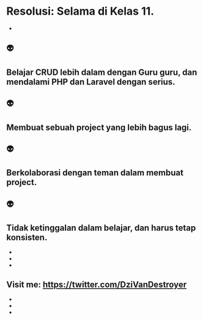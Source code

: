 # Resolusi: Selama di Kelas 11.
-
👽
-
Belajar CRUD lebih dalam dengan Guru guru, dan mendalami PHP dan Laravel   dengan serius.
-
👽
-
Membuat sebuah project yang lebih bagus lagi.
-
👽
-
Berkolaborasi dengan teman dalam membuat project.
-
👽
-
Tidak ketinggalan dalam belajar, dan harus tetap konsisten.
-
-
-
-
Visit me: https://twitter.com/DziVanDestroyer
-
-
-
-
